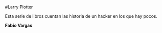 #Larry Plotter

Esta serie de libros cuentan las historia de un hacker en los que hay pocos.

**Fabio Vargas**